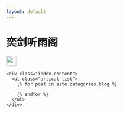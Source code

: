 ```yaml
---
layout: default
---
```


<body>
  <div class="index-wrapper">
    <div class="aside">
      <div class="info-card">
        <h1>奕剑听雨阁</h1>
        <a href="http://weibo.com/klx/" target="_blank"><img src="http://www.weibo.com/favicon.ico" alt="" width="27"/></a>
      </div>
      <div id="particles-js"></div>
    </div>

    <div class="index-content">
      <ul class="artical-list">
        {% for post in site.categories.blog %}
        
        {% endfor %}
      </ul>
    </div>
  </div>
</body>
